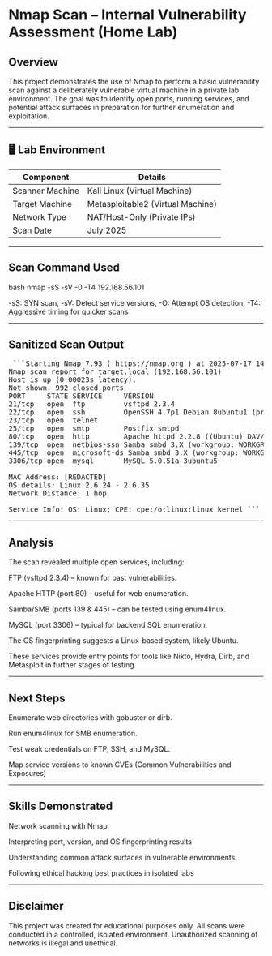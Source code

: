 # Nmap Scan – Internal Vulnerability Assessment (Home Lab)

## Overview

This project demonstrates the use of Nmap to perform a basic vulnerability scan against a deliberately vulnerable virtual machine in a private lab environment. The goal was to identify open ports, running services, and potential attack surfaces in preparation for further enumeration and exploitation.

---

## 🖥️ Lab Environment

| Component        | Details                           |
|------------------|-----------------------------------|
| Scanner Machine  | Kali Linux (Virtual Machine)      |
| Target Machine   | Metasploitable2 (Virtual Machine) |
| Network Type     | NAT/Host-Only (Private IPs)       |
| Scan Date        | July 2025                         |

---

## Scan Command Used

bash nmap -sS -sV -0 -T4 192.168.56.101

-sS: SYN scan,
-sV: Detect service versions,
-O: Attempt OS detection,
-T4: Aggressive timing for quicker scans</pre>

---

## Sanitized Scan Output

<pre> ```Starting Nmap 7.93 ( https://nmap.org ) at 2025-07-17 14:42 UTC
Nmap scan report for target.local (192.168.56.101)
Host is up (0.00023s latency).
Not shown: 992 closed ports
PORT     STATE SERVICE     VERSION
21/tcp   open  ftp         vsftpd 2.3.4
22/tcp   open  ssh         OpenSSH 4.7p1 Debian 8ubuntu1 (protocol 2.0)
23/tcp   open  telnet
25/tcp   open  smtp        Postfix smtpd
80/tcp   open  http        Apache httpd 2.2.8 ((Ubuntu) DAV/2)
139/tcp  open  netbios-ssn Samba smbd 3.X (workgroup: WORKGROUP)
445/tcp  open  microsoft-ds Samba smbd 3.X (workgroup: WORKGROUP)
3306/tcp open  mysql       MySQL 5.0.51a-3ubuntu5

MAC Address: [REDACTED]
OS details: Linux 2.6.24 - 2.6.35
Network Distance: 1 hop

Service Info: OS: Linux; CPE: cpe:/o:linux:linux_kernel ``` </pre>

---

## Analysis

The scan revealed multiple open services, including:

FTP (vsftpd 2.3.4) – known for past vulnerabilities.

Apache HTTP (port 80) – useful for web enumeration.

Samba/SMB (ports 139 & 445) – can be tested using enum4linux.

MySQL (port 3306) – typical for backend SQL enumeration.

The OS fingerprinting suggests a Linux-based system, likely Ubuntu.

These services provide entry points for tools like Nikto, Hydra, Dirb, and Metasploit in further stages of testing.

---

## Next Steps

Enumerate web directories with gobuster or dirb.

Run enum4linux for SMB enumeration.

Test weak credentials on FTP, SSH, and MySQL.

Map service versions to known CVEs (Common Vulnerabilities and Exposures)

---

## Skills Demonstrated

Network scanning with Nmap

Interpreting port, version, and OS fingerprinting results

Understanding common attack surfaces in vulnerable environments

Following ethical hacking best practices in isolated labs

---

##  Disclaimer

This project was created for educational purposes only. All scans were conducted in a controlled, isolated environment. Unauthorized scanning of networks is illegal and unethical.

